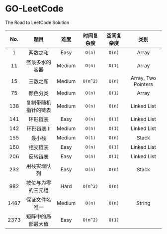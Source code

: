 # GO-LeetCode
The Road to LeetCode Solution

| No.  |         题目         |  难度  | 时间复杂度 | 空间复杂度 |        类别         |
| :--: | :------------------: | :----: | :--------: | :--------: | :-----------------: |
|  1   |       两数之和       |  Easy  |   `O(n)`   |   `O(n)`   |        Array        |
|  11  |    盛最多水的容器    | Medium |   `O(n)`   |   `O(1)`   |        Array        |
|  15  |       三数之和       | Medium |  `O(n^2)`  |   `O(n)`   | Array, Two Pointers |
|  75  |       颜色分类       | Medium |   `O(n)`   |   `O(1)`   |        Array        |
| 138  | 复制带随机指针的链表 | Medium |   `O(n)`   |   `O(n)`   |     Linked List     |
| 141  |       环形链表       |  Easy  |   `O(n)`   |   `O(1)`   |     Linked List     |
| 142  |     环形链表 II      | Medium |   `O(n)`   |   `O(1)`   |     Linked List     |
| 155  |        最小栈        | Medium |   `O(1)`   |   `O(n)`   |        Stack        |
| 160  |       相交链表       |  Easy  |   `O(n)`   |   `O(1)`   |     Linked List     |
| 206  |       反转链表       |  Easy  |   `O(n)`   |   `O(1)`   |     Linked List     |
| 232  |     用栈实现队列     |  Easy  |   `O(n)`   |   `O(n)`   |        Stack        |
| 982  |  按位与为零的三元组  |  Hard  |  `O(n^2)`  |   `O(n)`   |                     |
| 1487 |    保证文件名唯一    | Medium |   `O(n)`   |   `O(n)`   |       String        |
| 2373 |  矩阵中的局部最大值  |  Easy  |  `O(n^2)`  |   `O(1)`   |                     |



